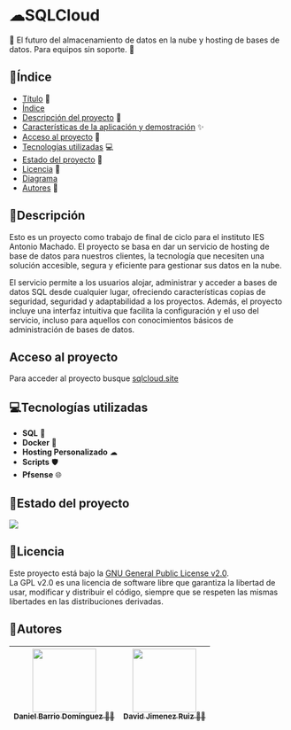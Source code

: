 # ☁SQLCloud
:rocket: El futuro del almacenamiento de datos en la nube y hosting de bases de datos. Para equipos sin soporte. :rocket:

## 📑Índice

* [Título](#SQLCloud) 📌
* [Índice](#Índice) 
* [Descripción del proyecto](#descripción) 📝
* [Características de la aplicación y demostración](#Características-de-la-aplicación-y-demostración) ✨
* [Acceso al proyecto](#Acceso-al-proyecto) 🔗
* [Tecnologías utilizadas](#Tecnologías-utilizadas) 💻
* [Estado del proyecto](#Estado-del-proyecto) 🚧
* [Licencia](#Licencia) 📜
* [Diagrama](#Diagrama) 
* [Autores](#Autores) 👥

## 📝Descripción

Esto es un proyecto como trabajo de final de ciclo para el instituto IES Antonio Machado. El proyecto se basa en dar un servicio de hosting de base de datos para nuestros clientes, la tecnología que necesiten una solución accesible, segura y eficiente para gestionar sus datos en la nube.  

El servicio permite a los usuarios alojar, administrar y acceder a bases de datos SQL desde cualquier lugar, ofreciendo características copias de seguridad, seguridad y adaptabilidad a los proyectos. Además, el proyecto incluye una interfaz intuitiva que facilita la configuración y el uso del servicio, incluso para aquellos con conocimientos básicos de administración de bases de datos. 


## Acceso al proyecto

Para acceder al proyecto busque [sqlcloud.site](https://www.sqlcloud.site/indexado/)


## 💻Tecnologías utilizadas

* **SQL** 📖 
* **Docker** 🐳
* **Hosting Personalizado** ☁
* **Scripts** 🛡
* **Pfsense** 🌐

## 🚧Estado del proyecto

<p align="left">
  <img src="https://img.shields.io/badge/STATUS-INDEXANDO-blue">
</p>

## 📜Licencia

Este proyecto está bajo la [GNU General Public License v2.0](https://github.com/DanieBarrio/ProyectoASIRTFG/blob/main/LICENSE).  
La GPL v2.0 es una licencia de software libre que garantiza la libertad de usar, modificar y distribuir el código, siempre que se respeten las mismas libertades en las distribuciones derivadas.

## 👥Autores

| <div align="center"><a href="https://github.com/DanieBarrio"><img src="https://avatars.githubusercontent.com/u/145673109?v=4" width="115"/><br><sub><strong>Daniel Barrio Domínguez 🧑‍💻</strong></sub></a></div> | <div align="center"><a href="https://github.com/Davidjimenez05"><img src="https://avatars.githubusercontent.com/u/145720278?v=4" width="115"/><br><sub><strong>David Jimenez Ruiz 🧑‍💻</strong></sub></a></div> |
|:-----------------------------------------------------------------------------------------------------------------------------------------------------------:|:---------------------------------------------------------------------------------------------------------------------------------------------------------:|
